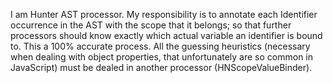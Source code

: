 I am Hunter AST processor. My responsibility is to annotate each Identifier occurrence in the AST with the scope that it belongs; so that further processors should know exactly which actual variable an identifier is bound to. This a  100% accurate process. All the guessing heuristics (necessary when dealing with object properties, that unfortunately are so common in JavaScript) must be dealed in another processor (HNScopeValueBinder).